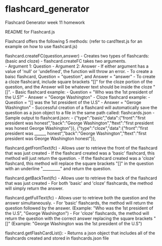 # flashcard_generator
Flashcard Generator week 11 homework

README for Flashcard.js

Flashcard offers the following 5 methods: (refer to card1test.js for an example on how to use flashcard.js)

flashcard.createFC(question,answer)
	- Creates two types of flashcards: (basic and cloze)
	- flashcard.createFC takes two arguments.  
		- Argument 1: Question
		- Argument 2: Answer
		- If either argument has a value of 'null' or 'undefined', the function will throw an error.
	- To create a baisc flashcard, Question = "question", and Answer = "answer"
	- To create a cloze flashcard, include square brackets "[]" for the cloze portion of the question, and the Answer will be whatever text should be inside the cloze "[]".
	- Basic flashcard example: 
		- Question = "Who was the 1st president of the U.S?"
		- Answer = "George Washington"
	- Cloze flashcard example:
		- Question = "[] was the 1st president of the U.S"
		- Answer = "Geroge Washington"
	- Successful creation of a flashcard will automatically save the question as a json object to a file in the same path called: flashcards.json
	- Sample output to flashcard.json:
	- {"type":"basic","data":{"front":"first president was honest","back":"George Washington","ftext":"first president was honest George Washington"}}, {"type":"cloze","data":{"front":"first president was ______ honest","back":"George Washington","ftext":"first president was George Washington honest"}}, 

flashcard.getFrontText(fc)
	- Allows user to retrieve the front of the flashcard that was just created
	- If the flashcard created was a 'basic' flashcard, this method will just return the question.
	- If the flashcard created was a 'cloze' flashcard, this method will replace the square brackets "[]" in the question with an underline "_________" and return the question.

flashcard.getBackText(fc)
	- Allows user to retrieve the back of the flashcard that was just created
	- For both 'basic' and 'cloze' flashcards, the method will simply return the answer.

flashcard.getFullText(fc)
	- Allows user to retrieve both the question and the answer simultaneously.
	- For 'basic' flashcards, the method will return the question followed by the answer. (Example: "Who was the 1st president of the U.S", "George Washington")
	- For 'cloze' flashcards, the method will return the question with the correct answer replacing the square brackets "[]" (Example: "George Washington was the 1st president of the U.S")

flashcard.getFlashCardList():
	- Returns a json object that includes all of the flashcards created and stored in flashcards.json file